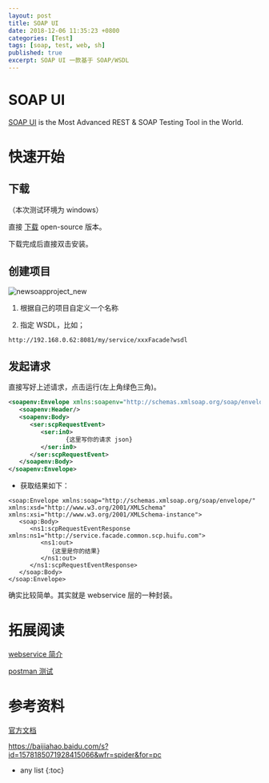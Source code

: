 ```yaml
---
layout: post
title: SOAP UI
date: 2018-12-06 11:35:23 +0800
categories: [Test]
tags: [soap, test, web, sh]
published: true
excerpt: SOAP UI 一款基于 SOAP/WSDL 
---
```


# SOAP UI

[SOAP UI](https://www.soapui.org/) is the Most Advanced REST & SOAP Testing Tool in the World.

# 快速开始

## 下载

（本次测试环境为 windows）

直接 [下载](https://www.soapui.org/downloads/thank-you-for-downloading-soapui.html) open-source 版本。

下载完成后直接双击安装。

## 创建项目

![newsoapproject_new](https://www.soapui.org/soapui/media/images/stories/projects/new/newsoapproject_new.png)

1. 根据自己的项目自定义一个名称

2. 指定 WSDL，比如；

```
http://192.168.0.62:8081/my/service/xxxFacade?wsdl
```

## 发起请求

直接写好上述请求，点击运行(左上角绿色三角)。

```xml
<soapenv:Envelope xmlns:soapenv="http://schemas.xmlsoap.org/soap/envelope/" xmlns:ser="http://service.facade.common.scp.huifu.com">
   <soapenv:Header/>
   <soapenv:Body>
      <ser:scpRequestEvent>
         <ser:in0>
         		{这里写你的请求 json}
         </ser:in0>
      </ser:scpRequestEvent>
   </soapenv:Body>
</soapenv:Envelope>
```

- 获取结果如下：

```
<soap:Envelope xmlns:soap="http://schemas.xmlsoap.org/soap/envelope/" xmlns:xsd="http://www.w3.org/2001/XMLSchema" xmlns:xsi="http://www.w3.org/2001/XMLSchema-instance">
   <soap:Body>
      <ns1:scpRequestEventResponse xmlns:ns1="http://service.facade.common.scp.huifu.com">
         <ns1:out>
            {这里是你的结果}
         </ns1:out>
      </ns1:scpRequestEventResponse>
   </soap:Body>
</soap:Envelope>
```

确实比较简单。其实就是 webservice 层的一种封装。


# 拓展阅读

[webservice 简介](https://houbb.github.io/2017/07/03/webservice)

[postman 测试](https://houbb.github.io/2018/11/28/web-api-ci)

# 参考资料

[官方文档](https://www.soapui.org/soapui-projects/reference/new-project.html)

https://baijiahao.baidu.com/s?id=1578185071928415066&wfr=spider&for=pc

* any list
{:toc}